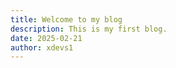 ```yaml
---
title: Welcome to my blog
description: This is my first blog.
date: 2025-02-21
author: xdevs1
---
```

